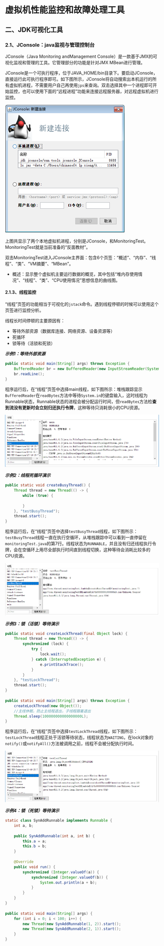 # 虚拟机性能监控和故障处理工具









## 二、JDK可视化工具



### 2.1、JConsole：java监视与管理控制台

JConsole（Java Monitoring andManagement Console）是一款基于JMX的可视化监视和管理的工具。它管理部分的功能是针对JMX MBean进行管理。

JConsole是一个可执行程序，位于JAVA_HOME/bin目录下。要启动JConsole，直接运行此可执行程序即可。如下图所示，JConsole将自动搜索出本机运行的所有虚拟机进程，不需要用户自己再使用`jps`来查询。双击选择其中一个进程即可开始监控，也可以使用下面的“远程进程”功能来连接远程服务器，对远程虚拟机进行监控。

![1599462864845](images\1599462864845.png)

上图共显示了两个本地虚拟机进程，分别是JConsole，和MonitoringTest。MonitoringTest就是当前准备的“反面教材”。

双击MonitoringTest进入JConsole主界面：包含6个页签：“概述”、“内存”、“线程”、“类”、“VM摘要”、“MBean”。

- 概述：显示整个虚拟机主要运行数据的概览，其中包括“堆内存使用情况”、“线程”、“类”、“CPU使用情况”思想信息的曲线图。

#### 2.1.3、线程监控

“线程”页签的功能相当于可视化的`jstack`命令。遇到线程停顿的时候可以使用这个页签进行监控分析。

线程长时间停顿的主要原因有：

- 等待外部资源（数据库连接、网络资源、设备资源等）
- 死循环
- 锁等待（活锁和死锁）



***示例1：等待外部资源***

```java
public static void main(String[] args) throws Exception {
    BufferedReader br = new BufferedReader(new InputStreamReader(System.in));
    br.readLine();
}
```

程序运行后，在“线程”页签中选择main线程，如下图所示：堆栈跟踪显示`BufferedReader`在`readBytes`方法中等待`System.in`的键盘输入，这时线程为Runnable状态，Runnable状态的进程会被分配运行时间，但`readBytes`方法检**查到流没有更新时会立刻归还执行令牌**，这种等待只消耗很小的CPU资源。

![1599469992870](images\1599469992870.png)



***示例2：线程死循环演示***

```java
public static void createBusyThread() {
    Thread thread = new Thread(() -> {
        while (true) {
			
        }
    }, "testBusyThread");
    thread.start();
}
```

程序运行后，在“线程”页签中选择`testBusyThread`线程，如下图所示：`testBusyThread`线程一直在执行空循环，从堆栈跟踪中可以看到一直停留在`monitoringTest.java`的第7行。线程状态为`RUNNABLE`，并且没有归还线程执行令牌，会在空循环上用尽全部执行时间直到线程切换，这种等待会消耗比较多的CPU资源。

![1599471265964](images\1599471265964.png)



***示例3：锁（活锁）等待演示***

```java
public static void createLockThread(final Object lock) {
    Thread thread = new Thread(() -> {
        synchronized (lock) {
            try {
                lock.wait();
            } catch (InterruptedException e) {
                e.printStackTrace();
            }
        }
    }, "testLockThread");
    thread.start();
}

public static void main(String[] args) throws Exception {
    createLockThread(new Object());
    //主线休眠，防止主线程退出，子线程跟着退出
    Thread.sleep(100000000000000000L);
}
```

程序运行后，在“线程”页签中选择`testLockThread`线程，如下图所示：`testLockThread`线程正处于活锁等待状态，线程状态为`WAITING`，在lock对象的`notify()`或`notifyAll()`方法被调用之前，线程不会被分配执行时间。

![1599470889931](images\1599470889931.png)



***示例4：锁（死锁）等待演示***

```java
static class SynAddRunnable implements Runnable {
    int a, b;

    public SynAddRunnable(int a, int b) {
        this.a = a;
        this.b = b;
    }

    @Override
    public void run() {
        synchronized (Integer.valueOf(a)) {
            synchronized (Integer.valueOf(b)) {
                System.out.println(a + b);
            }
        }
    }
}

public static void main(String[] args) {
    for (int i = 0; i < 100; i++) {
        new Thread(new SynAddRunnable(1, 2)).start();
        new Thread(new SynAddRunnable(2, 1)).start();
    }
}
```





















